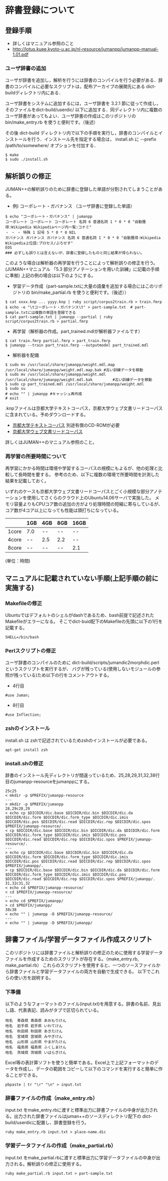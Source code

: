 # 辞書登録について
## 登録手順
- 詳しくはマニュアル参照のこと
 - http://lotus.kuee.kyoto-u.ac.jp/nl-resource/jumanpp/jumanpp-manual-1.01.pdf

### ユーザ辞書の追加
ユーザが辞書を追加し，解析を行うには辞書のコンパイルを行う必要がある．辞書のコンパイルに必要なスクリプトは，配布アーカイブの展開先にある dict-buildディレクトリ内にある．

ユーザ辞書をシステムに追加するには，ユーザ辞書を 3.2.1 節に従って作成し，そのファイルをdict-build/userdic/ 以下に追加する．同ディレクトリ内に複数のユーザ辞書があってもよい．ユーザ辞書の作成はこのリポジトリの bin/make_entry.rb を使うと便利です。（後述）

その後 dict-build ディレクトリ内で以下の手順を実行し，辞書のコンパイルとインストールを行う．インストール先を指定する場合は， install.sh に --prefix /path/to/somewhere/ オプションを付加する．
```
$ make
$ sudo ./install.sh
```

## 解析誤りの修正
JUMAN++の解析誤りのために辞書に登録した単語が分割されてしまうことがある。
- 例) コーポレート・ガバナンス （ユーザ辞書に登録した単語）
```
$ echo "コーポレート・ガバナンス" | jumanpp
コーポレート コーポレート コーポレート 名詞 6 普通名詞 1 * 0 * 0 "自動獲得:Wikipedia Wikipediaページ内一覧:コナミ"
・ ・ ・ 特殊 1 記号 5 * 0 * 0 NIL
ガバナンス ガバナンス ガバナンス 名詞 6 普通名詞 1 * 0 * 0 "自動獲得:Wikipedia Wikipedia上位語:プロセス/ぷろせす"
EOS
### 必ずしも誤りとは言えないが、辞書に登録したものと同じ結果が得られない。
```

このような場合は解析器の再学習を行うことによって解析誤りの修正を行う。(JUMAN++マニュアル 「5.3 部分アノテーションを用いた訓練」に記載の手順に準拠)
上記の例の場合は以下のようにする。

- 学習データ作成（part-sample.txtに大量の語彙を追加する場合にはこのリポジトリの bin/make_partial.rb を使うと便利です。（後述））
```
$ cat xxxx.knp ... yyyy.knp | ruby script/corpus2train.rb > train.fmrp
$ echo -e "\tコーポレート・ガバナンス\t" > part-sample.txt  # part-sample.txtには複数の単語を登録できる
$ cat part-sample.txt | jumanpp --partial | ruby script/corpus2train.rb > partial.fmrp
```
- 再学習（解析器の作成。part_trained.mdlが解析器ファイルです）
```
$ cat train.fmrp partial.fmrp > part_train.fmrp
$ jumanpp --train part_train.fmrp --outputmodel part_trained.mdl
```
- 解析器を配備
```
$ sudo mv /usr/local/share/jumanpp/weight.mdl.map /usr/local/share/jumanpp/weight.mdl.map.bak #古い訓練データを移動
$ sudo mv /usr/local/share/jumanpp/weight.mdl /usr/local/share/jumanpp/weight.mdl.bak         #古い訓練データを移動
$ sudo cp part_trained.mdl /usr/local/share/jumanpp/weight.mdl
$ sudo su
# echo "" | jumanpp #キャッシュ再作成
# exit
```

.knpファイルは京都大学テキストコーパス，京都大学ウェブ文書リードコーパスに含まれている。予めダウンロードする。
- [京都大学テキストコーパス](http://nlp.ist.i.kyoto-u.ac.jp/index.php?京都大学テキストコーパス) 別途有償のCD-ROMが必要
- [京都大学ウェブ文書リードコーパス](http://nlp.ist.i.kyoto-u.ac.jp/index.php?KWDLC)

詳しくはJUMAN++のマニュアル参照のこと。

### 再学習の所要時間について
再学習にかかる時間は環境や学習するコーパスの規模にもよるが、他の処理と比較して長時間を要する。
参考のため、以下に複数の環境で所要時間を計測した結果を記載しておく。

いずれのケースも京都大学ウェブ文書リードコーパスとごく小規模な部分アノテーションを使用してさくらのクラウド上のUbuntu14.06サーバで実施した。
メモリ容量よりもCPUコア数の追加の方がより処理時間の短縮に寄与しているが、コア数が4コア以上になっても性能は頭打ちになっている。

|     |1GB|4GB|8GB|16GB|
|-----|---|---|---|----|
|1core|7.0|-- |-- |--  |
|4core|-- |2.5|2.2|--  |
|8core|-- |-- |-- |2.1 |
(単位：時間)

## マニュアルに記載されていない手順(上記手順の前に実施する)
### Makefileの修正
Ubuntuではデフォルトのシェルがdashであるため、bash前提で記述されたMakefileがエラーになる。
そこでdict-buid配下のMakefileの先頭に以下の1行を記載する。
```
SHELL=/bin/bash
```

### Perlスクリプトの修正
ユーザ辞書のコンパイルのために dict-build/scripts/jumandic2morphdic.perl というスクリプトを実行するが、
バグが残っている(使用しないモジュールの参照が残っている)ため以下の行をコメントアウトする。
- 4行目
```
#use Juman;
```

- 8行目
```
#use Inflection;
```

### zshのインストール
install.sh は zshで記述されているためzshのインストールが必要である。
```
apt-get install zsh
```

### install.shの修正
辞書のインストール先ディレクトリが間違っているため、25,28,29,31,32,38行目のjumanpp-resourceをjumanppにする。
```
25c25
< mkdir -p $PREFIX/jumanpp-resource
---
> mkdir -p $PREFIX/jumanpp
28,29c28,29
< echo cp $DICDIR/dic.base $DICDIR/dic.bin $DICDIR/dic.da $DICDIR/dic.form $DICDIR/dic.form_type $DICDIR/dic.imis $DICDIR/dic.pos $DICDIR/dic.read $DICDIR/dic.rep $DICDIR/dic.spos $PREFIX/jumanpp-resource/.
< cp $DICDIR/dic.base $DICDIR/dic.bin $DICDIR/dic.da $DICDIR/dic.form $DICDIR/dic.form_type $DICDIR/dic.imis $DICDIR/dic.pos $DICDIR/dic.read $DICDIR/dic.rep $DICDIR/dic.spos $PREFIX/jumanpp-resource/.
---
> echo cp $DICDIR/dic.base $DICDIR/dic.bin $DICDIR/dic.da $DICDIR/dic.form $DICDIR/dic.form_type $DICDIR/dic.imis $DICDIR/dic.pos $DICDIR/dic.read $DICDIR/dic.rep $DICDIR/dic.spos $PREFIX/jumanpp/.
> cp $DICDIR/dic.base $DICDIR/dic.bin $DICDIR/dic.da $DICDIR/dic.form $DICDIR/dic.form_type $DICDIR/dic.imis $DICDIR/dic.pos $DICDIR/dic.read $DICDIR/dic.rep $DICDIR/dic.spos $PREFIX/jumanpp/.
31,32c31,32
< echo cd $PREFIX/jumanpp-resource/
< cd $PREFIX/jumanpp-resource/
---
> echo cd $PREFIX/jumanpp/
> cd $PREFIX/jumanpp/
38c38
< echo "" | jumanpp -D $PREFIX/jumanpp-resource/
---
> echo "" | jumanpp -D $PREFIX/jumanpp/
```

## 辞書ファイル/学習データファイル作成スクリプト
このリポジトリには辞書ファイルと解析誤りの修正のために使用する学習データファイルを作成するためのスクリプトが存在する。（make_entry.rb, make_partial.rb）
これらのスクリプトを使用すると、一つのソースファイルから辞書ファイルと学習データファイルの両方を自動で生成できる。
以下でこれらの使い方を説明する。
### 下準備
以下のようなフォーマットのファイル(input.txt)を用意する。辞書の名前、見出し語、代表表記、読みがタブで区切られている。
```
地名	青森県	青森県	あおもりけん
地名	岩手県	岩手県	いわてけん
地名	秋田県	秋田県	あきたけん
地名	宮城県	宮城県	みやぎけん
地名	山形県	山形県	やまがたけん
地名	福島県	福島県	ふくしまけん
地名	茨城県	茨城県	いばらぎけん
```
Excel等の表計算ソフトを使うと簡単である。Excel上で上記フォーマットのデータを作成し、データの範囲をコピーして以下のコマンドを実行すると簡単に作ることができる。
```
pbpaste | tr "\r" "\n" > input.txt
```

### 辞書ファイルの作成（make_entry.rb）
input.txt をmake_entry.rbに渡すと標準出力に辞書ファイルの中身が出力される。出力された辞書ファイルはjuman++のソースディレクトリ配下の dict-build/userdicに配置し、辞書登録を行う。
```
ruby make_entry.rb input.txt > place-name.dic
```
### 学習データファイルの作成（make_partial.rb）
input.txt をmake_partial.rbに渡すと標準出力に学習データファイルの中身が出力される。解析誤りの修正に使用する。
```
ruby make_partial.rb input.txt > part-sample.txt
```
